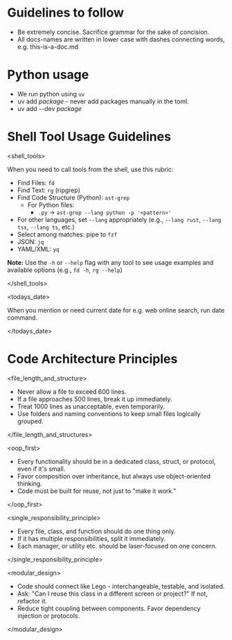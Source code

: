 # Guidelines to follow
- Be extremely concise. Sacrifice grammar for the sake of concision.
- All docs-names are written in lower case with dashes connecting words, e.g. this-is-a-doc.md

# Python usage
- We run python using `uv`
- uv add *package* - never add packages manually in the toml.
- uv add --dev *package*

# Shell Tool Usage Guidelines

<shell_tools> 

When you need to call tools from the shell, use this rubric:
- Find Files: `fd`
- Find Text: `rg` (ripgrep)
- Find Code Structure (Python): `ast-grep`
    - For Python files:
        - `.py` → `ast-grep --lang python -p '<pattern>'`
- For other languages, set `--lang` appropriately (e.g., `--lang rust`, `--lang tsx`, `--lang ts`, etc.)
- Select among matches: pipe to `fzf`
- JSON: `jq`
- YAML/XML: `yq`

**Note:** Use the `-h` or `--help` flag with any tool to see usage examples and available options (e.g., `fd -h`, `rg --help`) 

</shell_tools>


<todays_date>

When you mention or need current date for e.g. web online search, run date command. 

</todays_date>

# Code Architecture Principles

<file_length_and_structure> 

- Never allow a file to exceed 600 lines.
- If a file approaches 500 lines, break it up immediately.
- Treat 1000 lines as unacceptable, even temporarily.
- Use folders and naming conventions to keep small files logically grouped. 

</file_length_and_structures>


<oop_first> 

- Every functionality should be in a dedicated class, struct, or protocol, even if it's small.
- Favor composition over inheritance, but always use object-oriented thinking.
- Code must be built for reuse, not just to "make it work." 

</oop_first>


<single_responsibility_principle> 

- Every file, class, and function should do one thing only.
- If it has multiple responsibilities, split it immediately.
- Each manager, or utility etc. should be laser-focused on one concern. 

</single_responsibility_principle>


<modular_design> 

- Code should connect like Lego - interchangeable, testable, and isolated.
- Ask: "Can I reuse this class in a different screen or project?" If not, refactor it.
- Reduce tight coupling between components. Favor dependency injection or protocols. 

</modular_design>